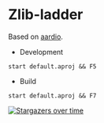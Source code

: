 # Zlib-ladder

Based on [aardio](www.aardio.com).

+ Development

```text
start default.aproj && F5
```

+ Build

```text
start default.aproj && F7
```

[![Stargazers over time](https://starchart.cc/louiesun/Unofficial_Z_Access.svg?variant=adaptive)](https://starchart.cc/louiesun/Unofficial_Z_Access)
